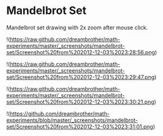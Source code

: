Mandelbrot Set
==============

Mandelbrot set drawing with 2x zoom after mouse click.  

!(https://raw.github.com/dreambrother/math-experiments/master/_screenshots/mandelbrot-set/Screenshot%20from%202012-12-03%2023:28:56.png)

!(https://raw.github.com/dreambrother/math-experiments/master/_screenshots/mandelbrot-set/Screenshot%20from%202012-12-03%2023:29:47.png)

!(https://raw.github.com/dreambrother/math-experiments/master/_screenshots/mandelbrot-set/Screenshot%20from%202012-12-03%2023:30:21.png)

!(https://github.com/dreambrother/math-experiments/blob/master/_screenshots/mandelbrot-set/Screenshot%20from%202012-12-03%2023:31:01.png)

